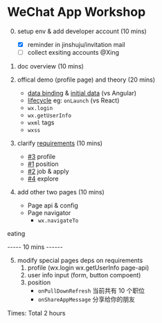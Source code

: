 # WeChat App Workshop

0. setup env & add developer account (10 mins)
    - [x] reminder in jinshuju/invitation mail 
    - [ ] collect exsiting accounts @Xing

1. doc overview (10 mins)

2. offical demo (profile page) and theory (20 mins)
    - [data binding](https://mp.weixin.qq.com/debug/wxadoc/dev/framework/view/wxml/data.html?t=201715) & [initial data](https://mp.weixin.qq.com/debug/wxadoc/dev/framework/app-service/page.html?t=201715) (vs Angular)
    - [lifecycle](https://mp.weixin.qq.com/debug/wxadoc/dev/framework/app-service/page.html?t=201715) eg: `onLaunch` (vs React)
    - `wx.login`
    - `wx.getUserInfo`
    - `wxml` tags
    - `wxss`

3. clarify [requirements](https://github.com/ThoughtWorksInc/wxapp-workshop/issues) (10 mins)
    - [#3](https://github.com/ThoughtWorksInc/wxapp-workshop/issues/3) profile
    - [#1](https://github.com/ThoughtWorksInc/wxapp-workshop/issues/1) position
    - [#2](https://github.com/ThoughtWorksInc/wxapp-workshop/issues/2) job & apply
    - [#4](https://github.com/ThoughtWorksInc/wxapp-workshop/issues/4) explore

4. add other two pages (10 mins)
    - Page api & config
    - Page navigator
        - `wx.navigateTo`

eating 

----- 10 mins ------

5. modify special pages deps on requirements 
    1. profile (wx.login wx.getUserInfo page-api)
    2. user info input (form, button compoent)
    3. position 
        - `onPullDownRefresh` 当前共有 10 个职位
        - `onShareAppMessage` 分享给你的朋友


Times: Total 2 hours 

